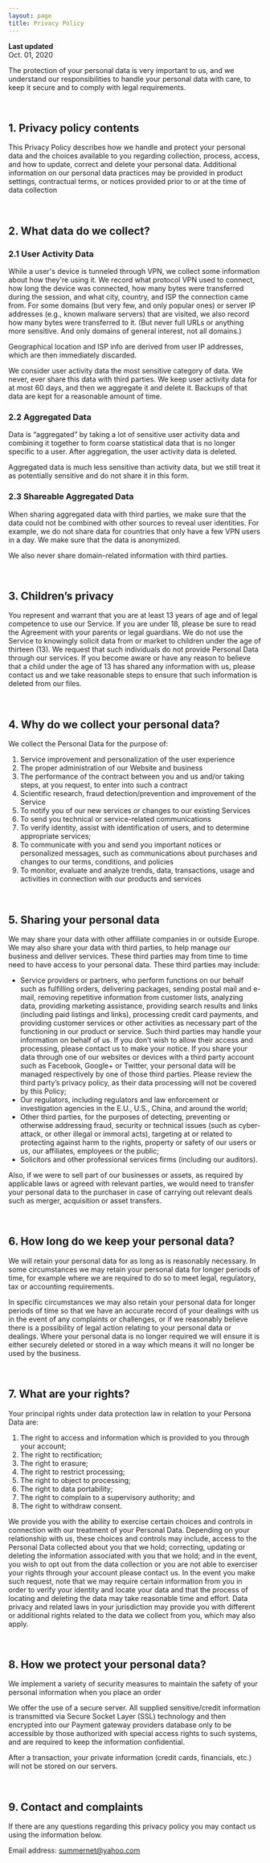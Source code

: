 ```yaml
---
layout: page
title: Privacy Policy
---
```



**Last updated**  
Oct. 01, 2020


The protection of your personal data is very important to us, and we understand our responsibilities to handle your personal data with care, to keep it secure and to comply with legal requirements.



<br>

## 1. Privacy policy contents
This Privacy Policy describes how we handle and protect your personal data and the choices available to you regarding collection, process, access, and how to update, correct and delete your personal data. Additional information on our personal data practices may be provided in product settings, contractual terms, or notices provided prior to or at the time of data collection

<br>

## 2. What data do we collect?


### 2.1 User Activity Data
While a user's device is tunneled through VPN, we collect some information about how they're using it. We record what protocol VPN used to connect, how long the device was connected, how many bytes were transferred during the session, and what city, country, and ISP the connection came from. For some domains (but very few, and only popular ones) or server IP addresses (e.g., known malware servers) that are visited, we also record how many bytes were transferred to it. (But never full URLs or anything more sensitive. And only domains of general interest, not all domains.)

Geographical location and ISP info are derived from user IP addresses, which are then immediately discarded.

We consider user activity data the most sensitive category of data. We never, ever share this data with third parties. We keep user activity data for at most 60 days, and then we aggregate it and delete it. Backups of that data are kept for a reasonable amount of time.

### 2.2 Aggregated Data
Data is “aggregated” by taking a lot of sensitive user activity data and combining it together to form coarse statistical data that is no longer specific to a user. After aggregation, the user activity data is deleted.

Aggregated data is much less sensitive than activity data, but we still treat it as potentially sensitive and do not share it in this form.

### 2.3 Shareable Aggregated Data
When sharing aggregated data with third parties, we make sure that the data could not be combined with other sources to reveal user identities. For example, we do not share data for countries that only have a few VPN users in a day. We make sure that the data is anonymized.

We also never share domain-related information with third parties.

<br>

## 3. Children’s privacy
You represent and warrant that you are at least 13 years of age and of legal competence to use our Service. If you are under 18, please be sure to read the Agreement with your parents or legal guardians. We do not use the Service to knowingly solicit data from or market to children under the age of thirteen (13). We request that such individuals do not provide Personal Data through our services. If you become aware or have any reason to believe that a child under the age of 13 has shared any information with us, please contact us and we take reasonable steps to ensure that such information is deleted from our files.


<br>

## 4. Why do we collect your personal data?
We collect the Personal Data for the purpose of:

1. Service improvement and personalization of the user experience
2. The proper administration of our Website and business
3. The performance of the contract between you and us and/or taking steps, at you request, to enter into such a contract
4. Scientific research, fraud detection/prevention and improvement of the Service
5. To notify you of our new services or changes to our existing Services
6. To send you technical or service-related communications
7. To verify identity, assist with identification of users, and to determine appropriate services;
8. To communicate with you and send you important notices or personalized messages, such as communications about purchases and changes to our terms, conditions, and policies
9. To monitor, evaluate and analyze trends, data, transactions, usage and activities in connection with our products and services


<br>

## 5. Sharing your personal data
We may share your data with other affiliate companies in or outside Europe. We may also share your data with third parties, to help manage our business and deliver services. These third parties may from time to time need to have access to your personal data. These third parties may include:

* Service providers or partners, who perform functions on our behalf such as fulfilling orders, delivering packages, sending postal mail and e-mail, removing repetitive information from customer lists, analyzing data, providing marketing assistance, providing search results and links (including paid listings and links), processing credit card payments, and providing customer services or other activities as necessary part of the functioning in our product or service. Such third parties may handle your information on behalf of us. If you don’t wish to allow their access and processing, please contact us to make your notice. If you share your data through one of our websites or devices with a third party account such as Facebook, Google+ or Twitter, your personal data will be managed respectively by one of those third parties. Please review the third party’s privacy policy, as their data processing will not be covered by this Policy;
* Our regulators, including regulators and law enforcement or investigation agencies in the E.U., U.S., China, and around the world;
* Other third parties, for the purposes of detecting, preventing or otherwise addressing fraud, security or technical issues (such as cyber-attack, or other illegal or immoral acts), targeting at or related to protecting against harm to the rights, property or safety of our users or us, our affiliates, employees or the public;
* Solicitors and other professional services firms (including our auditors).

Also, if we were to sell part of our businesses or assets, as required by applicable laws or agreed with relevant parties, we would need to transfer your personal data to the purchaser in case of carrying out relevant deals such as merger, acquisition or asset transfers.

<br>

## 6. How long do we keep your personal data?
We will retain your personal data for as long as is reasonably necessary. In some circumstances we may retain your personal data for longer periods of time, for example where we are required to do so to meet legal, regulatory, tax or accounting requirements.

In specific circumstances we may also retain your personal data for longer periods of time so that we have an accurate record of your dealings with us in the event of any complaints or challenges, or if we reasonably believe there is a possibility of legal action relating to your personal data or dealings. Where your personal data is no longer required we will ensure it is either securely deleted or stored in a way which means it will no longer be used by the business.

<br>

## 7. What are your rights?
Your principal rights under data protection law in relation to your Persona Data are:

1. The right to access and information which is provided to you through your account;
2. The right to rectification;
3. The right to erasure;
4. The right to restrict processing;
5. The right to object to processing;
6. The right to data portability;
7. The right to complain to a supervisory authority; and
8. The right to withdraw consent.

We provide you with the ability to exercise certain choices and controls in connection with our treatment of your Personal Data. Depending on your relationship with us, these choices and controls may include, access to the Personal Data collected about you that we hold; correcting, updating or deleting the information associated with you that we hold; and in the event, you wish to opt out from the data collection or you are not able to exerciser your rights through your account please contact us. In the event you make such request, note that we may require certain information from you in order to verify your identity and locate your data and that the process of locating and deleting the data may take reasonable time and effort. Data privacy and related laws in your jurisdiction may provide you with different or additional rights related to the data we collect from you, which may also apply.

<br>

## 8. How we protect your personal data?
We implement a variety of security measures to maintain the safety of your personal information when you place an order

We offer the use of a secure server. All supplied sensitive/credit information is transmitted via Secure Socket Layer (SSL) technology and then encrypted into our Payment gateway providers database only to be accessible by those authorized with special access rights to such systems, and are required to keep the information confidential.

After a transaction, your private information (credit cards, financials, etc.) will not be stored on our servers.

<br>

## 9. Contact and complaints
If there are any questions regarding this privacy policy you may contact us using the information below.

<p class="p6"><span class="s5">Email address: <a href="mailto:summernet@yahoo.com"><span class="s6">summernet@yahoo.com</span></a></span></p>
